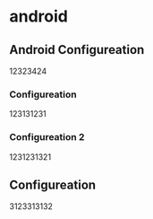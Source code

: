 
# android


## Android Configureation

12323424

### Configureation

123131231

### Configureation 2

1231231321


## Configureation

3123313132



